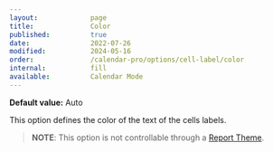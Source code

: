 ```yaml
---
layout:             page
title:              Color
published:          true
date:               2022-07-26
modified:           2024-05-16
order:              /calendar-pro/options/cell-label/color
internal:           fill
available:          Calendar Mode
---
```

**Default value:** Auto

This option defines the color of the text of the cells labels.

> **NOTE**: This option is not controllable through a [Report Theme](../../features/themes.md).